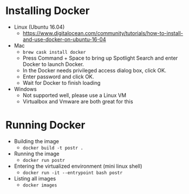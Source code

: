 # Installing Docker
  - Linux (Ubuntu 16.04)
      - https://www.digitalocean.com/community/tutorials/how-to-install-and-use-docker-on-ubuntu-16-04
  - Mac
      - `brew cask install docker`
      - Press Command + Space to bring up Spotlight Search and enter Docker to launch Docker.
      - In the Docker needs privileged access dialog box, click OK.
      - Enter password and click OK.
      - Wait for Docker to finish loading
  - Windows
      - Not supported well, please use a Linux VM
      - Virtualbox and Vmware are both great for this

# Running Docker
  - Building the image
    - `docker build -t postr .`
  - Running the image
    - `docker run postr`
  - Entering the virtualized environment (mini linux shell)
    - `docker run -it --entrypoint bash postr`
  - Listing all images
    - `docker images`
